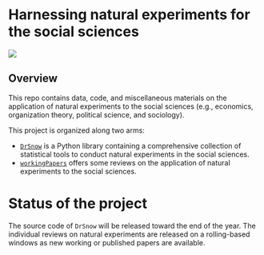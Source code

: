 # Harnessing natural experiments for the social sciences

![](https://i.guim.co.uk/img/static/sys-images/Guardian/Pix/pictures/2013/3/14/1363295337709/johnsnowillustration.png?width=620&quality=85&auto=format&fit=max&s=04dba2660dc94505dc5ff3e2d7f84f61)

## Overview

This repo contains data, code, and miscellaneous materials on the application
of natural experiments to the social sciences (e.g., economics, organization
theory, political science, and sociology).

This project is organized along two arms:

+ [`DrSnow`](https://github.com/simoneSantoni/natural-experiments/blob/c0490ba542356305f1d4120425aaa032c3b35e1b/DrSnow/README.md) 
  is a Python library containing a comprehensive collection of
  statistical tools to conduct natural experiments in the social sciences.
+ [`workingPapers`](https://github.com/simoneSantoni/natural-experiments/blob/master/workingPapers/README.md) 
   offers some reviews on the application of natural
   experiments to the social sciences. 


# Status of the project

The source code of `DrSnow` will be released toward the end of the year.  The
individual reviews on natural experiments are released on a rolling-based
windows as new working or published papers are available.
